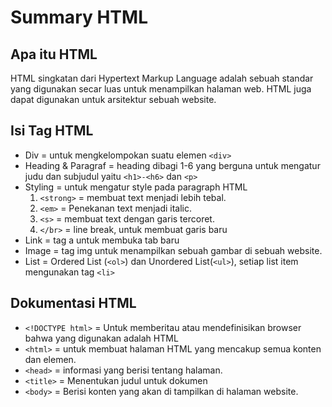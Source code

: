 # Summary HTML
## Apa itu HTML
HTML singkatan dari Hypertext Markup Language adalah sebuah standar yang digunakan secar luas untuk menampilkan halaman web. HTML juga dapat digunakan untuk arsitektur sebuah website.

## Isi Tag  HTML
- Div = untuk mengkelompokan suatu elemen `<div>`
- Heading & Paragraf = heading dibagi 1-6 yang berguna untuk mengatur judu dan subjudul yaitu `<h1>-<h6>` dan `<p>`
- Styling = untuk mengatur style pada paragraph HTML
    1. `<strong>` = membuat text menjadi lebih tebal.
    2. `<em>` = Penekanan text menjadi italic.
    3. `<s>` = membuat text dengan garis tercoret.
    4. `</br>` = line break, untuk membuat garis baru
- Link = tag a untuk membuka tab baru
- Image = tag img untuk menampilkan sebuah gambar di sebuah website.
- List = Ordered List (`<ol>`) dan Unordered List(`<ul>`), setiap list item mengunakan tag `<li>`

## Dokumentasi HTML
- `<!DOCTYPE html>` = Untuk memberitau atau mendefinisikan browser bahwa yang digunakan adalah HTML
- `<html>` = untuk membuat halaman HTML yang mencakup semua konten dan elemen.
- `<head>` =  informasi yang berisi tentang halaman.
- `<title>` = Menentukan judul untuk dokumen
- `<body>` = Berisi konten yang akan di tampilkan di halaman website.

